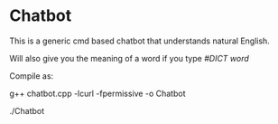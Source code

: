 # Chatbot
This is a generic cmd based chatbot that understands natural English.

Will also give you the meaning of a word if you type
*#DICT word*

Compile as:

g++ chatbot.cpp -lcurl -fpermissive -o Chatbot

./Chatbot
